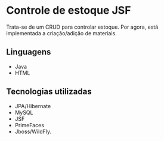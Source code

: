 # Controle de estoque JSF
Trata-se de um CRUD para controlar estoque. Por agora, está implementada a criação/adição de materiais.

## Linguagens
* Java<br/>
* HTML

## Tecnologias utilizadas
* JPA/Hibernate<br/>
* MySQL<br/>
* JSF<br/>
* PrimeFaces<br/>
* Jboss/WildFly.
